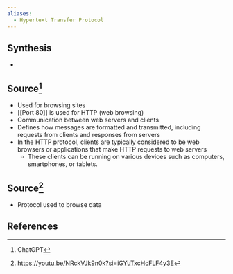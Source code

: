 ```yaml
---
aliases:
  - Hypertext Transfer Protocol
---
```

## Synthesis
- 
## Source[^1]
- Used for browsing sites
- [[Port 80]] is used for HTTP (web browsing)
- Communication between web servers and clients
- Defines how messages are formatted and transmitted, including requests from clients and responses from servers
- In the HTTP protocol, clients are typically considered to be web browsers or applications that make HTTP requests to web servers
	- These clients can be running on various devices such as computers, smartphones, or tablets.

## Source[^2]
- Protocol used to browse data
## References

[^1]: ChatGPT
[^2]: https://youtu.be/NRckVJk9n0k?si=iGYuTxcHcFLF4y3E